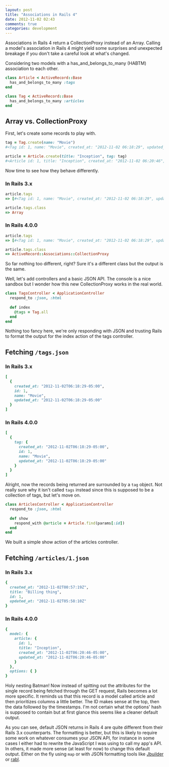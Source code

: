 ```yaml
---
layout: post
title: "Associations in Rails 4"
date: 2012-11-02 02:43
comments: true
categories: development
---
```


Associations in Rails 4 return a CollectionProxy instead of an Array. Calling a model's association in Rails 4 might yield some surprises and unexpected breakage if you don't take a careful look at what's changed.

Considering two models with a has_and_belongs_to_many (HABTM) association to each other.

```ruby
class Article < ActiveRecord::Base
  has_and_belongs_to_many :tags
end
```

```ruby
class Tag < ActiveRecord::Base
  has_and_belongs_to_many :articles
end
```

## Array vs. CollectionProxy

First, let's create some records to play with.

```ruby
tag = Tag.create(name: "Movie")
#<Tag id: 1, name: "Movie", created_at: "2012-11-02 06:18:29", updated_at: "2012-11-02 06:18:29">

article = Article.create(title: "Inception", tag: tag)
#<Article id: 1, title: "Inception", created_at: "2012-11-02 06:20:46", updated_at: "2012-11-02 06:20:46">
```

Now time to see how they behave differently.

### In Rails 3.x

```ruby
article.tags
=> [#<Tag id: 1, name: "Movie", created_at: "2012-11-02 06:18:29", updated_at: "2012-11-02 06:18:29">]

article.tags.class
=> Array
```

### In Rails 4.0.0
```ruby
article.tags
=> [#<Tag id: 1, name: "Movie", created_at: "2012-11-02 06:18:29", updated_at: "2012-11-02 06:18:29">]

article.tags.class
=> ActiveRecord::Associations::CollectionProxy
```

So far nothing too different, right? Sure it's a different class but the output is the same.

Well, let's add controllers and a basic JSON API. The console is a nice sandbox but I wonder how this new CollectionProxy works in the real world.

```ruby
class TagsController < ApplicationController
  respond_to :json, :html
 
  def index
    @tags = Tag.all
  end
end
```

Nothing too fancy here, we're only responding with JSON and trusting Rails to format the output for the index action of the tags controller.

## Fetching `/tags.json`

### In Rails 3.x
```ruby
[
  {
    created_at: "2012-11-02T06:18:29-05:00",
    id: 1,
    name: "Movie",
    updated_at: "2012-11-02T06:18:29-05:00"
  }
]
```

### In Rails 4.0.0
```ruby
[
  {
    tag: {
      created_at: "2012-11-02T06:18:29-05:00",
      id: 1,
      name: "Movie",
      updated_at: "2012-11-02T06:18:29-05:00"
    }
  }
]
```

Alright, now the records being returned are surrounded by a `tag` object. Not really sure why it isn't called `tags` instead since this is supposed to be a collection of tags, but let's move on.

```ruby
class ArticlesController < ApplicationController
  respond_to :json, :html
 
  def show
    respond_with @article = Article.find(params[:id])
  end
end
```

We built a simple show action of the articles controller.

## Fetching `/articles/1.json`

### In Rails 3.x
```ruby
{
  created_at: "2012-11-02T00:57:19Z",
  title: "Billing thing",
  id: 1,
  updated_at: "2012-11-02T05:58:10Z"
}
```

### In Rails 4.0.0
```ruby
{
  model: {
    article: {
      id: 1,
      title: "Inception",
      created_at: "2012-11-02T06:20:46-05:00",
      updated_at: "2012-11-02T06:20:46-05:00"
    }
  },
  options: { }
}
```

Holy nesting Batman! Now instead of spitting out the attributes for the single record being fetched through the GET request, Rails becomes a lot more specific. It reminds us that this record is a model called article and then prioritizes columns a little better. The ID makes sense at the top, then the data followed by the timestamps. I'm not certain what the options' hash is supposed to contain but at first glance this seems like a cleaner default output.

As you can see, default JSON returns in Rails 4 are quite different from their Rails 3.x counterparts. The formatting is better, but this is likely to require some work on whatever consumes your JSON API, for instance in some cases I either had to rewrite the JavaScript I was using to call my app's API. In others, it made more sense (at least for now) to change this default output. Either on the fly using `map` or with JSON formatting tools like [Jbuilder](https://github.com/rails/jbuilder) or [rabl](https://github.com/nesquena/rabl).
